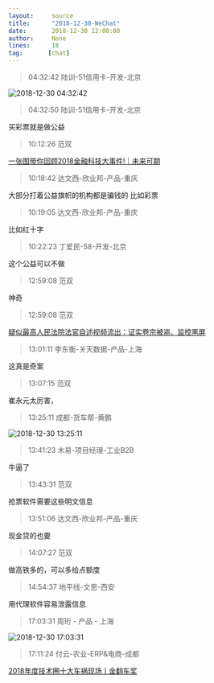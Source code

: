 ```yaml
---
layout:     source 
title:      "2018-12-30-WeChat"
date:       2018-12-30 12:00:00
author:     None
lines:      18 
tag:       [chat]
---
```

> 04:32:42  陆训-51信用卡-开发-北京  
   
![2018-12-30 04:32:42](http://static.cocolian.cn/img/20181230_043242.png) 
   
> 04:32:50  陆训-51信用卡-开发-北京  
   
买彩票就是做公益  
   
> 10:12:26  范双  
   
[一张图带你回顾2018金融科技大事件!｜未来可期
](http://mp.weixin.qq.com/s?__biz=Mzg5NjA0MDE1MQ==&amp;amp;amp;mid=2247484284&amp;amp;amp;idx=1&amp;amp;amp;sn=788e737f02f27b5b3564953387a2b199&amp;amp;amp;chksm=c0066ec4f771e7d2dbbacef4ede817fac74eb06bcf76095866c4fea8002d37e1622747dc0ed7&amp;amp;amp;mpshare=1&amp;amp;amp;scene=1&amp;amp;amp;srcid=1230e9xaDw566CP8n5EqT4zJ#rd)  
   
> 10:18:42  达文西-欣业邦-产品-重庆  
   
大部分打着公益旗帜的机构都是骗钱的 比如彩票  
   
> 10:19:05  达文西-欣业邦-产品-重庆  
   
比如红十字  
   
> 10:22:23  丁爱民-58-开发-北京  
   
这个公益可以不做  
   
> 12:59:08  范双  
   
神奇  
   
> 12:59:08  范双  
   
[疑似最高人民法院法官自述视频流出：证实卷宗被盗、监控黑屏
](http://mp.weixin.qq.com/s?__biz=MzA5ODM3ODgyMg==&amp;amp;amp;mid=2656262645&amp;amp;amp;idx=1&amp;amp;amp;sn=4d7634433af8b1888bba80af382bdefb&amp;amp;amp;chksm=8b358cdcbc4205ca834c0a2ad5502eb0b994b4a91fd0f15d733124d08911aa800791b1409a8a&amp;amp;amp;mpshare=1&amp;amp;amp;scene=1&amp;amp;amp;srcid=1230pknAhlnQD0EWY7Xz9e74#rd)  
   
> 13:01:11  李东衡-关天数据-产品-上海  
   
这真是奇案  
   
> 13:07:15  范双  
   
崔永元太厉害，  
   
> 13:25:11  成都-货车帮-黄鹏  
   
![2018-12-30 13:25:11](http://static.cocolian.cn/img/20181230_132511.png) 
   
> 13:41:23  木易-项目经理-工业B2B  
   
牛逼了  
   
> 13:43:31  范双  
   
抢票软件需要这些明文信息  
   
> 13:51:06  达文西-欣业邦-产品-重庆  
   
现金贷的也要  
   
> 14:07:27  范双  
   
做高铁多的，可以多给点额度  
   
> 14:54:37  地平线-文思-西安  
   
用代理软件容易泄露信息  
   
> 17:03:31  周珩 - 产品 - 上海  
   
![2018-12-30 17:03:31](http://static.cocolian.cn/img/20181230_170331.png) 
   
> 17:11:24  付云-农业-ERP&电商-成都  
   
[2018年度技术圈十大车祸现场丨金翻车奖
](http://mp.weixin.qq.com/s?__biz=MjM5MDE0Mjc4MA==&amp;amp;amp;mid=2651012279&amp;amp;amp;idx=1&amp;amp;amp;sn=fcd06637c12036cc12d08ae02ea28017&amp;amp;amp;chksm=bdbec4e48ac94df2846885c40ae252610db17adb6311eeda7ebe8223388db8cd2c60a87f783d&amp;amp;amp;mpshare=1&amp;amp;amp;scene=1&amp;amp;amp;srcid=#rd)  
   

